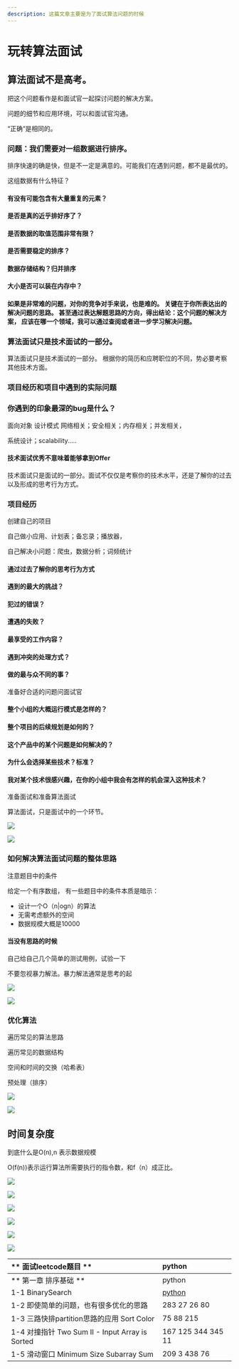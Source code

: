 ```yaml
---
description: 这篇文章主要是为了面试算法问题的时候
---
```


# 玩转算法面试

## 算法面试不是高考。

把这个问题看作是和面试官一起探讨问题的解决方案。

问题的细节和应用环境，可以和面试官沟通。

“正确“是相同的。

### 问题：我们需要对一组数据进行排序。

排序快速的确是快，但是不一定是满意的。可能我们在遇到问题，都不是最优的。

这组数据有什么特征？

#### 有没有可能包含有大量重复的元素？

#### 是否是真的近乎排好序了？

#### 是否数据的取值范围非常有限？

#### 是否需要稳定的排序？

#### 数据存储结构？归并排序

#### 大小是否可以装在内存中？

#### 如果是非常难的问题，对你的竞争对手来说，也是难的。 关键在于你所表达出的解决问题的思路。 甚至通过表达解题思路的方向，得出结论：这个问题的解决方案， 应该在哪一个领域，我可以通过查阅或者进一步学习解决问题。



### 算法面试只是技术面试的一部分。

算法面试只是技术面试的一部分。 根据你的简历和应聘职位的不同，势必要考察其他技术方面。



### 项目经历和项目中遇到的实际问题

### 你遇到的印象最深的bug是什么？

面向对象 设计模式 网络相关；安全相关；内存相关；并发相关，

系统设计；scalability.....



#### 技术面试优秀不意味着能够拿到Offer 

技术面试只是面试的一部分。面试不仅仅是考察你的技术水平，还是了解你的过去以及形成的思考行为方式。

### 项目经历

创建自己的项目 

自己做小应用、计划表；备忘录；播放器， 

自己解决小问题：爬虫，数据分析；词频统计



#### 通过过去了解你的思考行为方式 

#### 遇到的最大的挑战？

#### 犯过的错误？ 

#### 遭遇的失败？

#### 最享受的工作内容？ 

#### 遇到冲突的处理方式？ 

#### 做的最与众不同的事？

准备好合适的问题问面试官 

#### 整个小组的大概运行模式是怎样的？

#### 整个项目的后续规划是如何的？ 

#### 这个产品中的某个问题是如何解决的？

#### 为什么会选择某些技术？标准？

#### 我对某个技术很感兴趣，在你的小组中我会有怎样的机会深入这种技术？



准备面试和准备算法面试

算法面试，只是面试中的一个环节。

![](.gitbook/assets/image%20%2812%29.png)

![](.gitbook/assets/image%20%288%29.png)

### 如何解决算法面试问题的整体思路

注意题目中的条件 

给定一个有序数组， 有一些题目中的条件本质是暗示：

* 设计一个O（n\|ogn）的算法 
* 无需考虑额外的空间
* 数据规模大概是10000

#### 当没有思路的时候

自己给自己几个简单的测试用例，试验一下 

不要忽视暴力解法。暴力解法通常是思考的起

![](.gitbook/assets/image%20%284%29.png)

![](.gitbook/assets/image%20%2810%29.png)

### 优化算法

遍历常见的算法思路 

遍历常见的数据结构 

空间和时间的交换（哈希表）

预处理（排序）

![](.gitbook/assets/image%20%283%29.png)

![](.gitbook/assets/image%20%286%29.png)

## 时间复杂度

到底什么是O\(n\),n 表示数据规模

O\(f\(n\)\)表示运行算法所需要执行的指令数，和f（n）成正比。

![](.gitbook/assets/image%20%281%29.png)

![](.gitbook/assets/image%20%289%29.png)

![](.gitbook/assets/image%20%282%29.png)

![](.gitbook/assets/image%20%285%29.png)

![](.gitbook/assets/image%20%2811%29.png)

![](.gitbook/assets/image.png)

| ** 面试leetcode题目 **  | python |
| :---  |  :--- |
| ** 第一章 排序基础 **  | python |
| 1-1 BinarySearch   |[python](./Chapter01_ArrayProblem/BinarySearch.py)|
| 1-2 即使简单的问题，也有很多优化的思路 | 283 27 26 80 |
| 1-3 三路快排partition思路的应用 Sort Color | 75 88 215 |
| 1-4 对撞指针 Two Sum II - Input Array is Sorted | 167 125 344 345 11 |
| 1-5 滑动窗口 Minimum Size Subarray Sum | 209 3 438 76 |

